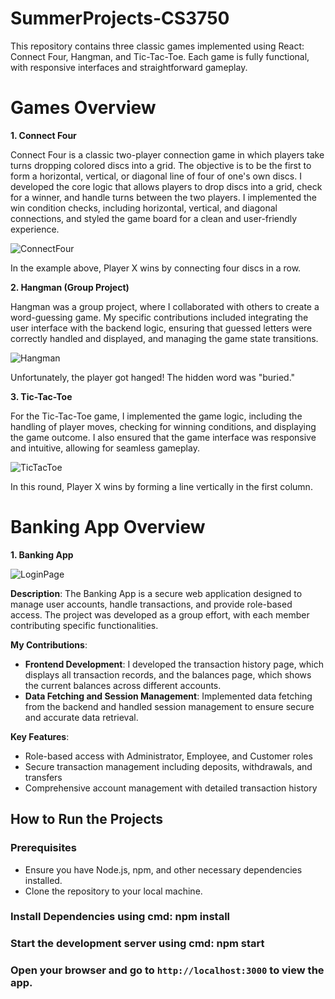 # SummerProjects-CS3750

This repository contains three classic games implemented using React: Connect Four, Hangman, and Tic-Tac-Toe. Each game is fully functional, with responsive interfaces and straightforward gameplay.

# Games Overview

**1. Connect Four**

Connect Four is a classic two-player connection game in which players take turns dropping colored discs into a grid. The objective is to be the first to form a horizontal, vertical, or diagonal line of four of one's own discs. I developed the core logic that allows players to drop discs into a grid, check for a winner, and handle turns between the two players. I implemented the win condition checks, including horizontal, vertical, and diagonal connections, and styled the game board for a clean and user-friendly experience.

![ConnectFour](https://github.com/user-attachments/assets/9fb7bd1e-b6c1-415a-8356-0e50d3ac25f9)

In the example above, Player X wins by connecting four discs in a row.

**2. Hangman (Group Project)**

Hangman was a group project, where I collaborated with others to create a word-guessing game. My specific contributions included integrating the user interface with the backend logic, ensuring that guessed letters were correctly handled and displayed, and managing the game state transitions.

![Hangman](https://github.com/user-attachments/assets/e576d637-e0fd-416f-aa2a-9810124bac3c)

Unfortunately, the player got hanged! The hidden word was "buried."

**3. Tic-Tac-Toe**

For the Tic-Tac-Toe game, I implemented the game logic, including the handling of player moves, checking for winning conditions, and displaying the game outcome. I also ensured that the game interface was responsive and intuitive, allowing for seamless gameplay.

![TicTacToe](https://github.com/user-attachments/assets/a27ad750-1589-4204-b048-40c1fcc8274f)

In this round, Player X wins by forming a line vertically in the first column.

# Banking App Overview

**1. Banking App**

![LoginPage](https://github.com/user-attachments/assets/82808224-c231-473a-8e4c-9bd5140828bf)

**Description**: The Banking App is a secure web application designed to manage user accounts, handle transactions, and provide role-based access. The project was developed as a group effort, with each member contributing specific functionalities.

**My Contributions**:
  - **Frontend Development**: I developed the transaction history page, which displays all transaction records, and the balances page, which shows the current balances across different accounts.
  - **Data Fetching and Session Management**: Implemented data fetching from the backend and handled session management to ensure secure and accurate data retrieval.

**Key Features**:
  - Role-based access with Administrator, Employee, and Customer roles
  - Secure transaction management including deposits, withdrawals, and transfers
  - Comprehensive account management with detailed transaction history


## How to Run the Projects

### Prerequisites
- Ensure you have Node.js, npm, and other necessary dependencies installed.
- Clone the repository to your local machine.

### Install Dependencies using cmd: npm install
### Start the development server using cmd: npm start
### Open your browser and go to `http://localhost:3000` to view the app.
